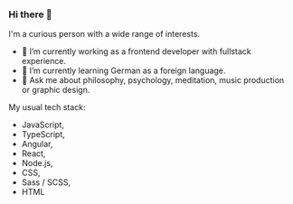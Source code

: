 ### Hi there 👋

I'm a curious person with a wide range of interests.

- 🔭 I’m currently working as a frontend developer with fullstack experience.
- 🌱 I’m currently learning German as a foreign language.
- 💬 Ask me about philosophy, psychology, meditation, music production or graphic design.

My usual tech stack:
- JavaScript,
- TypeScript,
- Angular,
- React,
- Node.js,
- CSS,
- Sass / SCSS,
- HTML

